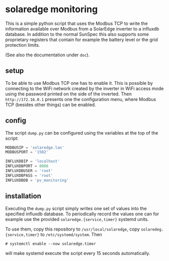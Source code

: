 # solaredge monitoring
This is a simple python script that uses the Modbus TCP to write the information available over Modbus from a SolarEdge inverter to a influxdb database.
In addition to the normal SunSpec this also supports some proprietary registers that contain for example the battery level or the grid protection limits.

(See also the documentation under `doc`).

## setup
To be able to use Modbus TCP one has to enable it. This is possible by connecting to the WiFi network created by the inverter in WiFi access mode using the password printed on the side of the inverted. Then `http://172.16.0.1` presents
one the configuration menu, where Modbus TCP (besides other things) can be enabled.

## config
The script `dump.py` can be configured using the variables at the top of the script:
```python
MODBUSIP = 'solaredge.lan'
MODBUSPORT = '1502'

INFLUXDBIP = 'localhost'
INFLUXDBPORT = 8086
INFLUXDBUSER = 'root'
INFLUXDBPASS = 'root'
INFLUXDBDB = 'pv_monitoring'
```

## installation
Executing the `dump.py` script simply writes one set of values into the specified influxdb database.
To periodically record the values one can for example use the provided `solaredge.{service,timer}` systemd units.

To use them, copy this repository to `/usr/local/solaredge`, copy `solaredeg.{service,timer}` to `/etc/systemd/system`. Then
```
# systemctl enable --now solaredge.timer
```
will make systemd execute the script every 15 seconds automatically.

